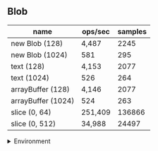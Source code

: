 ## Blob

|name|ops/sec|samples|
|-|-|-|
|new Blob (128)|4,487|2245|
|new Blob (1024)|581|295|
|text (128)|4,153|2077|
|text (1024)|526|264|
|arrayBuffer (128)|4,146|2077|
|arrayBuffer (1024)|524|263|
|slice (0, 64)|251,409|136866|
|slice (0, 512)|34,988|24497|


<details>
<summary>Environment</summary>

* __Machine:__ linux x64 | 4 vCPUs | 7.6GB Mem
* __Run:__ Wed Oct 15 2025 21:04:08 GMT+0000 (Coordinated Universal Time)
* __Node:__ `v22.20.0`
</details>

<!--
{"environment":{"platform":"linux","arch":"x64","cpus":4,"totalMemory":7.597843170166016},"benchmarks":[{"name":"new Blob (128)","samples":2245,"opsSec":4487.528879397156},{"name":"new Blob (1024)","samples":295,"opsSec":581.1122713438942},{"name":"text (128)","samples":2077,"opsSec":4153.88183036969},{"name":"text (1024)","samples":264,"opsSec":526.402460127541},{"name":"arrayBuffer (128)","samples":2077,"opsSec":4146.341185391592},{"name":"arrayBuffer (1024)","samples":263,"opsSec":524.0244550537192},{"name":"slice (0, 64)","samples":136866,"opsSec":251409.94318885845},{"name":"slice (0, 512)","samples":24497,"opsSec":34988.952170865094}]}-->
